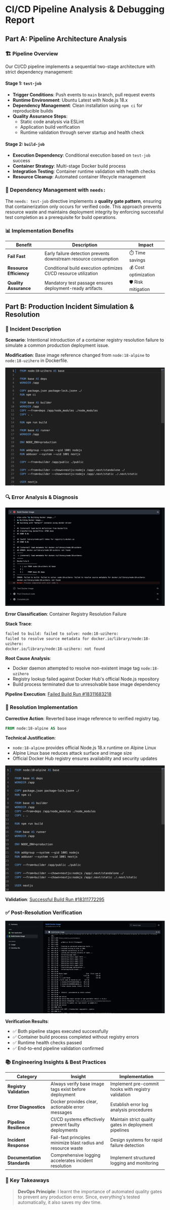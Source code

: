 # CI/CD Pipeline Analysis & Debugging Report

## Part A: Pipeline Architecture Analysis

### 🏗️ Pipeline Overview

Our CI/CD pipeline implements a sequential two-stage architecture with strict dependency management:

#### Stage 1: `test-job`

- **Trigger Conditions**: Push events to `main` branch, pull request events
- **Runtime Environment**: Ubuntu Latest with Node.js 18.x
- **Dependency Management**: Clean installation using `npm ci` for reproducible builds
- **Quality Assurance Steps**:
  - Static code analysis via ESLint
  - Application build verification
  - Runtime validation through server startup and health check

#### Stage 2: `build-job`

- **Execution Dependency**: Conditional execution based on `test-job` success
- **Container Strategy**: Multi-stage Docker build process
- **Integration Testing**: Container runtime validation with health checks
- **Resource Cleanup**: Automated container lifecycle management

### 🔗 Dependency Management with `needs:`

The `needs: test-job` directive implements a **quality gate pattern**, ensuring that containerization only occurs for verified code. This approach prevents resource waste and maintains deployment integrity by enforcing successful test completion as a prerequisite for build operations.

### 📊 Implementation Benefits

| Benefit                 | Description                                                      | Impact               |
| ----------------------- | ---------------------------------------------------------------- | -------------------- |
| **Fail Fast**           | Early failure detection prevents downstream resource consumption | ⏱️ Time savings      |
| **Resource Efficiency** | Conditional build execution optimizes CI/CD resource utilization | 💰 Cost optimization |
| **Quality Assurance**   | Mandatory test passage ensures deployment-ready artifacts        | 🛡️ Risk mitigation   |

## Part B: Production Incident Simulation & Resolution

### 🐛 Incident Description

**Scenario**: Intentional introduction of a container registry resolution failure to simulate a common production deployment issue.

**Modification**: Base image reference changed from `node:18-alpine` to `node:18-uzihero` in Dockerfile.

![Docker Base Image Name Changed](assets/wrong_base_image_name.png)

### 🔍 Error Analysis & Diagnosis

![Docker Base Image Error](assets/wrong_base_image_error.png)

**Error Classification**: Container Registry Resolution Failure

**Stack Trace**:

```
failed to build: failed to solve: node:18-uzihero:
failed to resolve source metadata for docker.io/library/node:18-uzihero:
docker.io/library/node:18-uzihero: not found
```

**Root Cause Analysis**:

- Docker daemon attempted to resolve non-existent image tag `node:18-uzihero`
- Registry lookup failed against Docker Hub's official Node.js repository
- Build process terminated due to unresolvable base image dependency

**Pipeline Execution**: [Failed Build Run #18311683218](https://github.com/UzitheI/LSPP_cicd_assignment/actions/runs/18311683218)

### 🔧 Resolution Implementation

**Corrective Action**: Reverted base image reference to verified registry tag.

```dockerfile
FROM node:18-alpine AS base
```

**Technical Justification**:

- `node:18-alpine` provides official Node.js 18.x runtime on Alpine Linux
- Alpine Linux base reduces attack surface and image size
- Official Docker Hub registry ensures availability and security updates

![Right Base Image Name](assets/right_base_image_name.png)

**Validation**: [Successful Build Run #18311772295](https://github.com/UzitheI/LSPP_cicd_assignment/actions/runs/18311772295)

### ✅ Post-Resolution Verification

![Successful Build](assets/successfull_build.png)

**Verification Results**:

- ✅ Both pipeline stages executed successfully
- ✅ Container build process completed without registry errors
- ✅ Runtime health checks passed
- ✅ End-to-end pipeline validation confirmed

### 📚 Engineering Insights & Best Practices

| Category                    | Insight                                                       | Implementation                                        |
| --------------------------- | ------------------------------------------------------------- | ----------------------------------------------------- |
| **Registry Validation**     | Always verify base image tags exist before deployment         | Implement pre-commit hooks with registry validation   |
| **Error Diagnostics**       | Docker provides clear, actionable error messages              | Establish error log analysis procedures               |
| **Pipeline Resilience**     | CI/CD systems effectively prevent faulty deployments          | Maintain strict quality gates in deployment pipelines |
| **Incident Response**       | Fail-fast principles minimize blast radius and resource waste | Design systems for rapid failure detection            |
| **Documentation Standards** | Comprehensive logging accelerates incident resolution         | Implement structured logging and monitoring           |

### 🎯 Key Takeaways

> **DevOps Principle**: I learnt the importance of automated quality gates to prevent any production error. Since, everything's tested automatically, it also saves my dev time. 
